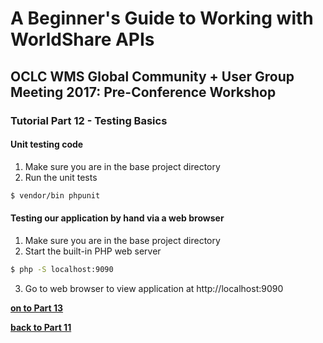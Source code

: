 # A Beginner's Guide to Working with WorldShare APIs
## OCLC WMS Global Community + User Group Meeting 2017: Pre-Conference Workshop
### Tutorial Part 12 - Testing Basics

#### Unit testing code
1. Make sure you are in the base project directory
2. Run the unit tests 
```bash
$ vendor/bin phpunit
```

#### Testing our application by hand via a web browser
1. Make sure you are in the base project directory
2. Start the built-in PHP web server
```bash
$ php -S localhost:9090
```
3. Go to web browser to view application at http://localhost:9090

**[on to Part 13](tutorial-13.md)**

**[back to Part 11](tutorial-11.md)**
